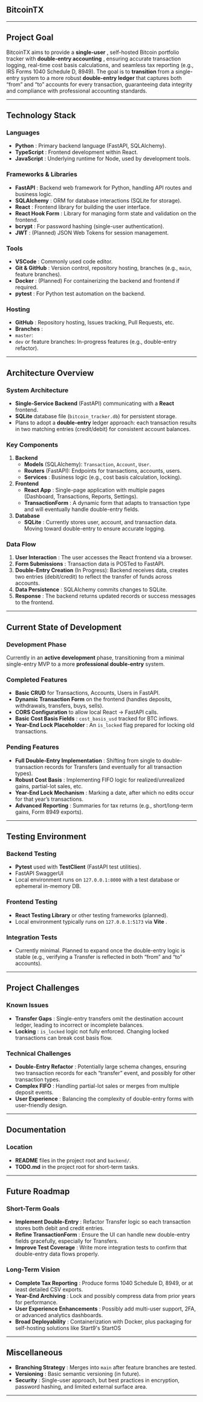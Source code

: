 ## BitcoinTX

---

## Project Goal

BitcoinTX aims to provide a  **single-user** , self-hosted Bitcoin portfolio tracker with  **double-entry accounting** , ensuring accurate transaction logging, real-time cost basis calculations, and seamless tax reporting (e.g., IRS Forms 1040 Schedule D, 8949). The goal is to **transition** from a single-entry system to a more robust **double-entry ledger** that captures both “from” and “to” accounts for every transaction, guaranteeing data integrity and compliance with professional accounting standards.

---

## Technology Stack

### Languages

* **Python** : Primary backend language (FastAPI, SQLAlchemy).
* **TypeScript** : Frontend development within React.
* **JavaScript** : Underlying runtime for Node, used by development tools.

### Frameworks & Libraries

* **FastAPI** : Backend web framework for Python, handling API routes and business logic.
* **SQLAlchemy** : ORM for database interactions (SQLite for storage).
* **React** : Frontend library for building the user interface.
* **React Hook Form** : Library for managing form state and validation on the frontend.
* **bcrypt** : For password hashing (single-user authentication).
* **JWT** : (Planned) JSON Web Tokens for session management.

### Tools

* **VSCode** : Commonly used code editor.
* **Git & GitHub** : Version control, repository hosting, branches (e.g., `main`, feature branches).
* **Docker** : (Planned) For containerizing the backend and frontend if required.
* **pytest** : For Python test automation on the backend.

### Hosting

* **GitHub** : Repository hosting, Issues tracking, Pull Requests, etc.
* **Branches** :
* `master`:
* `dev` or feature branches: In-progress features (e.g., double-entry refactor).

---

## Architecture Overview

### System Architecture

* **Single-Service Backend** (FastAPI) communicating with a **React** frontend.
* **SQLite** database file (`bitcoin_tracker.db`) for persistent storage.
* Plans to adopt a **double-entry** ledger approach: each transaction results in two matching entries (credit/debit) for consistent account balances.

### Key Components

1. **Backend**
   * **Models** (SQLAlchemy): `Transaction`, `Account`, `User`.
   * **Routers** (FastAPI): Endpoints for transactions, accounts, users.
   * **Services** : Business logic (e.g., cost basis calculation, locking).
2. **Frontend**
   * **React App** : Single-page application with multiple pages (Dashboard, Transactions, Reports, Settings).
   * **TransactionForm** : A dynamic form that adapts to transaction type and will eventually handle double-entry fields.
3. **Database**
   * **SQLite** : Currently stores user, account, and transaction data. Moving toward double-entry to ensure accurate logging.

### Data Flow

1. **User Interaction** : The user accesses the React frontend via a browser.
2. **Form Submissions** : Transaction data is POSTed to FastAPI.
3. **Double-Entry Creation** (In Progress): Backend receives data, creates two entries (debit/credit) to reflect the transfer of funds across accounts.
4. **Data Persistence** : SQLAlchemy commits changes to SQLite.
5. **Response** : The backend returns updated records or success messages to the frontend.

---

## Current State of Development

### Development Phase

Currently in an **active development** phase, transitioning from a minimal single-entry MVP to a more **professional double-entry** system.

### Completed Features

* **Basic CRUD** for Transactions, Accounts, Users in FastAPI.
* **Dynamic Transaction Form** on the frontend (handles deposits, withdrawals, transfers, buys, sells).
* **CORS Configuration** to allow local React → FastAPI calls.
* **Basic Cost Basis Fields** : `cost_basis_usd` tracked for BTC inflows.
* **Year-End Lock Placeholder** : An `is_locked` flag prepared for locking old transactions.

### Pending Features

* **Full Double-Entry Implementation** : Shifting from single to double-transaction records for Transfers (and eventually for all transaction types).
* **Robust Cost Basis** : Implementing FIFO logic for realized/unrealized gains, partial-lot sales, etc.
* **Year-End Lock Mechanism** : Marking a date, after which no edits occur for that year’s transactions.
* **Advanced Reporting** : Summaries for tax returns (e.g., short/long-term gains, Form 8949 exports).

---

## Testing Environment

### Backend Testing

* **Pytest** used with **TestClient** (FastAPI test utilities).
* FastAPI SwaggerUI
* Local environment runs on `127.0.0.1:8000` with a test database or ephemeral in-memory DB.

### Frontend Testing

* **React Testing Library** or other testing frameworks (planned).
* Local environment typically runs on `127.0.0.1:5173` via  **Vite** .

### Integration Tests

* Currently minimal. Planned to expand once the double-entry logic is stable (e.g., verifying a Transfer is reflected in both “from” and “to” accounts).

---

## Project Challenges

### Known Issues

* **Transfer Gaps** : Single-entry transfers omit the destination account ledger, leading to incorrect or incomplete balances.
* **Locking** : `is_locked` logic not fully enforced. Changing locked transactions can break cost basis flow.

### Technical Challenges

* **Double-Entry Refactor** : Potentially large schema changes, ensuring two transaction records for each “transfer” event, and possibly for other transaction types.
* **Complex FIFO** : Handling partial-lot sales or merges from multiple deposit events.
* **User Experience** : Balancing the complexity of double-entry forms with user-friendly design.

---

## Documentation

### Location

* **README** files in the project root and `backend/`.
* **TODO.md** in the project root for short-term tasks.


---

## Future Roadmap

### Short-Term Goals

* **Implement Double-Entry** : Refactor Transfer logic so each transaction stores both debit and credit entries.
* **Refine TransactionForm** : Ensure the UI can handle new double-entry fields gracefully, especially for Transfers.
* **Improve Test Coverage** : Write more integration tests to confirm that double-entry data flows properly.

### Long-Term Vision

* **Complete Tax Reporting** : Produce forms 1040 Schedule D, 8949, or at least detailed CSV exports.
* **Year-End Archiving** : Lock and possibly compress data from prior years for performance.
* **User Experience Enhancements** : Possibly add multi-user support, 2FA, or advanced analytics dashboards.
* **Broad Deployability** : Containerization with Docker, plus packaging for self-hosting solutions like Start9's StartOS

---

## Miscellaneous

* **Branching Strategy** : Merges into `main` after feature branches are tested.
* **Versioning** : Basic semantic versioning (in future).
* **Security** : Single-user approach, but best practices in encryption, password hashing, and limited external surface area.

---
